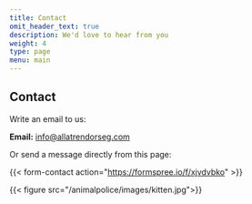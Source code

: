 ```yaml
---
title: Contact
omit_header_text: true
description: We'd love to hear from you
weight: 4
type: page
menu: main
---
```


## Contact

Write an email to us:

**Email:** info@allatrendorseg.com

Or send a message directly from this page:

{{< form-contact action="https://formspree.io/f/xjvdvbko"  >}}

{{< figure src="/animalpolice/images/kitten.jpg">}}
